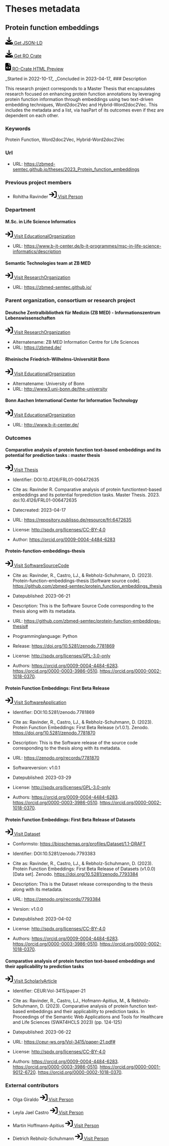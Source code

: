 # Theses metadata

## Protein function embeddings

<p><img src = "/images/get.svg" alt="Get JSON-LD"/><a href="../../metadata/theses/2023_Protein_function_embeddings.json" target="_blank" download="metadata.json"> Get JSON-LD</a></p>
<p><img src = "/images/get.svg" alt="Get RO-Crate"/><a href="../../metadata/theses/2023_Protein_function_embeddings/ro-crate-metadata.json" target="_blank" download="ro-crate-metadata.json"> Get RO Crate</a></p>
<p><img src = "/images/preview.svg" alt="RO-Crate HTML Preview"/><a href="../../metadata/theses/2023_Protein_function_embeddings/ro-crate-preview.html" id="open-preview" target="_blank"> RO-Crate HTML Preview</a></p>
_Started in 2022-10-17_
_Concluded in 2023-04-17_
### Description

This research project corresponds to a Master Thesis that encapsulates research focused on enhancing protein function annotations by leveraging protein function information through embeddings using two text-driven embedding techniques, Word2doc2Vec and Hybrid-Word2doc2Vec. This includes the metadata and a list, via hasPart of its outcomes even if thez are dependent on each other.
### Keywords

Protein Function, Word2doc2Vec, Hybrid-Word2doc2Vec
### Url

- URL: <a href="https://zbmed-semtec.github.io/theses/2023_Protein_function_embeddings" target="_blank">https://zbmed-semtec.github.io/theses/2023_Protein_function_embeddings</a>

### Previous project members

- Rohitha Ravinder		<a href="https://orcid.org/0009-0004-4484-6283" target="_blank"><img src = "/images/visit.svg" alt="Visit URL"/> Visit Person</a>

### Department

#### M.Sc. in Life Science Informatics

<a href="https://www.b-it-center.de/b-it-programmes/msc-in-life-science-informatics/" target="_blank"><img src = "/images/visit.svg" alt="Visit URL"/> Visit EducationalOrganization</a>

- URL: <a href="https://www.b-it-center.de/b-it-programmes/msc-in-life-science-informatics/description" target="_blank">https://www.b-it-center.de/b-it-programmes/msc-in-life-science-informatics/description</a>

#### Semantic Technologies team at ZB MED

<a href="https://w3id.org/zbmed-semtec" target="_blank"><img src = "/images/visit.svg" alt="Visit URL"/> Visit ResearchOrganization</a>

- URL: <a href="https://zbmed-semtec.github.io/" target="_blank">https://zbmed-semtec.github.io/</a>

### Parent organization, consortium or research project

#### Deutsche Zentralbibliothek für Medizin (ZB MED) - Informationszentrum Lebenswissenschaften

<a href="https://ror.org/0259fwx54" target="_blank"><img src = "/images/visit.svg" alt="Visit URL"/> Visit ResearchOrganization</a>

- Alternatename: ZB MED Information Centre for Life Sciences
- URL: <a href="https://zbmed.de/" target="_blank">https://zbmed.de/</a>

#### Rheinische Friedrich-Wilhelms-Universität Bonn

<a href="https://ror.org/041nas322" target="_blank"><img src = "/images/visit.svg" alt="Visit URL"/> Visit EducationalOrganization</a>

- Alternatename: University of Bonn
- URL: <a href="http://www3.uni-bonn.de/the-university" target="_blank">http://www3.uni-bonn.de/the-university</a>

#### Bonn Aachen International Center for Information Technology

<a href="https://ror.org/054zhq066" target="_blank"><img src = "/images/visit.svg" alt="Visit URL"/> Visit EducationalOrganization</a>

- URL: <a href="http://www.b-it-center.de/" target="_blank">http://www.b-it-center.de/</a>

### Outcomes

#### Comparative analysis of protein function text-based embeddings and its potential for prediction tasks : master thesis

<a href="https://doi.org/10.4126/FRL01-006472635" target="_blank"><img src = "/images/visit.svg" alt="Visit URL"/> Visit Thesis</a>

- Identifier: DOI:10.4126/FRL01-006472635
- Cite as: Ravinder R. Comparative analysis of protein functiontext-based embeddings and its potential forprediction tasks. Master Thesis. 2023. doi:10.4126/FRL01-006472635
- Datecreated: 2023-04-17
- URL: <a href="https://repository.publisso.de/resource/frl:6472635" target="_blank">https://repository.publisso.de/resource/frl:6472635</a>

- License: <a href="http://spdx.org/licenses/CC-BY-4.0" target="_blank">http://spdx.org/licenses/CC-BY-4.0</a> 
- Author: <a href="https://orcid.org/0009-0004-4484-6283" target="_blank">https://orcid.org/0009-0004-4484-6283</a> 
#### Protein-function-embeddings-thesis

<a href="https://github.com/zbmed-semtec/protein-function-embeddings-thesis" target="_blank"><img src = "/images/visit.svg" alt="Visit URL"/> Visit SoftwareSourceCode</a>

- Cite as: Ravinder, R., Castro, LJ., & Rebholz-Schuhmann, D. (2023). Protein-function-embeddings-thesis [Software source code]. https://github.com/zbmed-semtec/protein_function_embeddings_thesis
- Datepublished: 2023-06-21
- Description: This is the Software Source Code corresponding to the thesis along with its metadata.
- URL: <a href="https://github.com/zbmed-semtec/protein-function-embeddings-thesis#" target="_blank">https://github.com/zbmed-semtec/protein-function-embeddings-thesis#</a>

- Programminglanguage: Python
- Release: <a href="https://doi.org/10.5281/zenodo.7781869" target="_blank">https://doi.org/10.5281/zenodo.7781869</a> 
- License: <a href="http://spdx.org/licenses/GPL-3.0-only" target="_blank">http://spdx.org/licenses/GPL-3.0-only</a> 
- Authors: <a href="https://orcid.org/0009-0004-4484-6283" target="_blank">https://orcid.org/0009-0004-4484-6283</a>. <a href="https://orcid.org/0000-0003-3986-0510" target="_blank">https://orcid.org/0000-0003-3986-0510</a>. <a href="https://orcid.org/0000-0002-1018-0370" target="_blank">https://orcid.org/0000-0002-1018-0370</a>. 
#### Protein Function Embeddings: First Beta Release

<a href="https://doi.org/10.5281/zenodo.7781869" target="_blank"><img src = "/images/visit.svg" alt="Visit URL"/> Visit SoftwareApplication</a>

- Identifier: DOI:10.5281/zenodo.7781869
- Cite as: Ravinder, R., Castro, LJ., & Rebholz-Schuhmann, D. (2023). Protein Function Embeddings: First Beta Release (v1.0.1). Zenodo. https://doi.org/10.5281/zenodo.7781870
- Description: This is the Software release of the source code corresponding to the thesis along with its metadata.
- URL: <a href="https://zenodo.org/records/7781870" target="_blank">https://zenodo.org/records/7781870</a>

- Softwareversion: v1.0.1
- Datepublished: 2023-03-29
- License: <a href="http://spdx.org/licenses/GPL-3.0-only" target="_blank">http://spdx.org/licenses/GPL-3.0-only</a> 
- Authors: <a href="https://orcid.org/0009-0004-4484-6283" target="_blank">https://orcid.org/0009-0004-4484-6283</a>. <a href="https://orcid.org/0000-0003-3986-0510" target="_blank">https://orcid.org/0000-0003-3986-0510</a>. <a href="https://orcid.org/0000-0002-1018-0370" target="_blank">https://orcid.org/0000-0002-1018-0370</a>. 
#### Protein Function Embeddings: First Beta Release of Datasets

<a href="https://doi.org/10.5281/zenodo.7793383" target="_blank"><img src = "/images/visit.svg" alt="Visit URL"/> Visit Dataset</a>

- Conformsto: https://bioschemas.org/profiles/Dataset/1.1-DRAFT
- Identifier: DOI:10.5281/zenodo.7793383
- Cite as: Ravinder, R., Castro, LJ., & Rebholz-Schuhmann, D. (2023). Protein Function Embeddings: First Beta Release of Datasets (v1.0.0) [Data set]. Zenodo. https://doi.org/10.5281/zenodo.7793384
- Description: This is the Dataset release corresponding to the thesis along with its metadata.
- URL: <a href="https://zenodo.org/records/7793384" target="_blank">https://zenodo.org/records/7793384</a>

- Version: v1.0.0
- Datepublished: 2023-04-02
- License: <a href="http://spdx.org/licenses/CC-BY-4.0" target="_blank">http://spdx.org/licenses/CC-BY-4.0</a> 
- Authors: <a href="https://orcid.org/0009-0004-4484-6283" target="_blank">https://orcid.org/0009-0004-4484-6283</a>. <a href="https://orcid.org/0000-0003-3986-0510" target="_blank">https://orcid.org/0000-0003-3986-0510</a>. <a href="https://orcid.org/0000-0002-1018-0370" target="_blank">https://orcid.org/0000-0002-1018-0370</a>. 
#### Comparative analysis of protein function text-based embeddings and their applicability to prediction tasks

<a href="https://ceur-ws.org/Vol-3415/paper-21.pdf" target="_blank"><img src = "/images/visit.svg" alt="Visit URL"/> Visit ScholarlyArticle</a>

- Identifier: CEUR:Vol-3415/paper-21
- Cite as: Ravinder, R., Castro, LJ., Hofmann-Apitius, M., & Rebholz-Schuhmann, D. (2023). Comparative analysis of protein function text-based embeddings and their applicability to prediction tasks. In Proceedings of the Semantic Web Applications and Tools for Healthcare and Life Sciences (SWAT4HCLS 2023) (pp. 124-125)
- Datepublished: 2023-06-22
- URL: <a href="https://ceur-ws.org/Vol-3415/paper-21.pdf#" target="_blank">https://ceur-ws.org/Vol-3415/paper-21.pdf#</a>

- License: <a href="http://spdx.org/licenses/CC-BY-4.0" target="_blank">http://spdx.org/licenses/CC-BY-4.0</a> 
- Authors: <a href="https://orcid.org/0009-0004-4484-6283" target="_blank">https://orcid.org/0009-0004-4484-6283</a>. <a href="https://orcid.org/0000-0003-3986-0510" target="_blank">https://orcid.org/0000-0003-3986-0510</a>. <a href="https://orcid.org/0000-0001-9012-6720" target="_blank">https://orcid.org/0000-0001-9012-6720</a>. <a href="https://orcid.org/0000-0002-1018-0370" target="_blank">https://orcid.org/0000-0002-1018-0370</a>. 
### External contributors

- Olga Giraldo		<a href="https://orcid.org/0000-0003-2978-8922" target="_blank"><img src = "/images/visit.svg" alt="Visit URL"/> Visit Person</a>

- Leyla Jael Castro		<a href="https://orcid.org/0000-0003-3986-0510" target="_blank"><img src = "/images/visit.svg" alt="Visit URL"/> Visit Person</a>

- Martin Hoffmann-Apitius		<a href="https://orcid.org/0000-0001-9012-6720" target="_blank"><img src = "/images/visit.svg" alt="Visit URL"/> Visit Person</a>

- Dietrich Rebholz-Schuhmann		<a href="https://orcid.org/0000-0002-1018-0370" target="_blank"><img src = "/images/visit.svg" alt="Visit URL"/> Visit Person</a>



<script type="application/ld+json">
{
  "@context": "http://schema.org/",
  "@id": "https://w3id.org/zbmed-semtec/theses/2023_Protein_function_embeddings",
  "@type": "ResearchProject",
  "name": "Protein function embeddings",
  "foundingDate": "2022-10-17",
  "dissolutionDate": "2023-04-17",
  "description": "This research project corresponds to a Master Thesis that encapsulates research focused on enhancing protein function annotations by leveraging protein function information through embeddings using two text-driven embedding techniques, Word2doc2Vec and Hybrid-Word2doc2Vec. This includes the metadata and a list, via hasPart of its outcomes even if thez are dependent on each other.",
  "keywords": "Protein Function, Word2doc2Vec, Hybrid-Word2doc2Vec",
  "url": "https://zbmed-semtec.github.io/theses/2023_Protein_function_embeddings",
  "alumni": [
    {
      "@type": "Person",
      "@id": "https://orcid.org/0009-0004-4484-6283",
      "givenName": "Rohitha",
      "familyName": "Ravinder"
    }
  ],
  "department": [
    {
      "@type": "EducationalOrganization",
      "@id": "https://www.b-it-center.de/b-it-programmes/msc-in-life-science-informatics/",
      "name": "M.Sc. in Life Science Informatics",
      "url": "https://www.b-it-center.de/b-it-programmes/msc-in-life-science-informatics/description"
    },
    {
      "@type": "ResearchOrganization",
      "@id": "https://w3id.org/zbmed-semtec",
      "name": "Semantic Technologies team at ZB MED",
      "url": "https://zbmed-semtec.github.io/"
    }
  ],
  "parentOrganization": [
    {
      "@type": "ResearchOrganization",
      "@id": "https://ror.org/0259fwx54",
      "name": "Deutsche Zentralbibliothek f\u00fcr Medizin (ZB MED) - Informationszentrum Lebenswissenschaften",
      "alternateName": "ZB MED Information Centre for Life Sciences",
      "url": "https://zbmed.de/"
    },
    {
      "@type": "EducationalOrganization",
      "@id": "https://ror.org/041nas322",
      "name": "Rheinische Friedrich-Wilhelms-Universit\u00e4t Bonn",
      "alternateName": "University of Bonn",
      "url": "http://www3.uni-bonn.de/the-university"
    },
    {
      "@type": "EducationalOrganization",
      "@id": "https://ror.org/054zhq066",
      "name": "Bonn Aachen International Center for Information Technology",
      "url": "http://www.b-it-center.de/"
    }
  ],
  "knowsAbout": [
    {
      "@type": "Thesis",
      "@id": "https://doi.org/10.4126/FRL01-006472635",
      "identifier": "DOI:10.4126/FRL01-006472635",
      "alternativeHeadline": "Ravinder R. Comparative analysis of protein functiontext-based embeddings and its potential forprediction tasks. Master Thesis. 2023. doi:10.4126/FRL01-006472635",
      "name": "Comparative analysis of protein function text-based embeddings and its potential for prediction tasks : master thesis",
      "dateCreated": "2023-04-17",
      "url": "https://repository.publisso.de/resource/frl:6472635",
      "license": {
        "@type": "CreativeWork",
        "@id": "http://spdx.org/licenses/CC-BY-4.0",
        "name": "Creative Commons Attribution 4.0 International",
        "alternateName": "CC BY 4.0",
        "url": "https://creativecommons.org/licenses/by/4.0/"
      },
      "author": {
        "@id": "https://orcid.org/0009-0004-4484-6283"
      }
    },
    {
      "@type": "SoftwareSourceCode",
      "@id": "https://github.com/zbmed-semtec/protein-function-embeddings-thesis",
      "citation": "Ravinder, R., Castro, LJ., & Rebholz-Schuhmann, D. (2023). Protein-function-embeddings-thesis [Software source code]. https://github.com/zbmed-semtec/protein_function_embeddings_thesis",
      "datePublished": "2023-06-21",
      "name": "Protein-function-embeddings-thesis",
      "description": "This is the Software Source Code corresponding to the thesis along with its metadata.",
      "url": "https://github.com/zbmed-semtec/protein-function-embeddings-thesis#",
      "programmingLanguage": "Python",
      "targetProduct": {
        "@id": "https://doi.org/10.5281/zenodo.7781869"
      },
      "license": {
        "@type": "CreativeWork",
        "@id": "http://spdx.org/licenses/GPL-3.0-only",
        "name": "GPL-3.0-only",
        "url": "https://www.gnu.org/licenses/gpl-3.0-standalone.html"
      },
      "author": [
        {
          "@id": "https://orcid.org/0009-0004-4484-6283"
        },
        {
          "@id": "https://orcid.org/0000-0003-3986-0510"
        },
        {
          "@id": "https://orcid.org/0000-0002-1018-0370"
        }
      ]
    },
    {
      "@type": "SoftwareApplication",
      "@id": "https://doi.org/10.5281/zenodo.7781869",
      "identifier": "DOI:10.5281/zenodo.7781869",
      "citation": "Ravinder, R., Castro, LJ., & Rebholz-Schuhmann, D. (2023). Protein Function Embeddings: First Beta Release (v1.0.1). Zenodo. https://doi.org/10.5281/zenodo.7781870",
      "http://purl.org/dc/terms/conformsTo": "https://bioschemas.org/profiles/ComputationalTool/1.0-RELEASE",
      "name": "Protein Function Embeddings: First Beta Release",
      "description": "This is the Software release of the source code corresponding to the thesis along with its metadata.",
      "url": "https://zenodo.org/records/7781870",
      "softwareVersion": "v1.0.1",
      "datePublished": "2023-03-29",
      "license": {
        "@type": "CreativeWork",
        "@id": "http://spdx.org/licenses/GPL-3.0-only",
        "name": "GPL-3.0-only",
        "url": "https://www.gnu.org/licenses/gpl-3.0-standalone.html"
      },
      "author": [
        {
          "@id": "https://orcid.org/0009-0004-4484-6283"
        },
        {
          "@id": "https://orcid.org/0000-0003-3986-0510"
        },
        {
          "@id": "https://orcid.org/0000-0002-1018-0370"
        }
      ]
    },
    {
      "@type": "Dataset",
      "@id": "https://doi.org/10.5281/zenodo.7793383",
      "conformsTo": "https://bioschemas.org/profiles/Dataset/1.1-DRAFT",
      "identifier": "DOI:10.5281/zenodo.7793383",
      "citation": "Ravinder, R., Castro, LJ., & Rebholz-Schuhmann, D. (2023). Protein Function Embeddings: First Beta Release of Datasets (v1.0.0) [Data set]. Zenodo. https://doi.org/10.5281/zenodo.7793384",
      "name": "Protein Function Embeddings: First Beta Release of Datasets",
      "description": "This is the Dataset release corresponding to the thesis along with its metadata.",
      "url": "https://zenodo.org/records/7793384",
      "version": "v1.0.0",
      "datePublished": "2023-04-02",
      "license": {
        "@type": "CreativeWork",
        "@id": "http://spdx.org/licenses/CC-BY-4.0",
        "name": "Creative Commons Attribution 4.0 International",
        "alternateName": "CC BY 4.0",
        "url": "https://creativecommons.org/licenses/by/4.0/"
      },
      "author": [
        {
          "@id": "https://orcid.org/0009-0004-4484-6283"
        },
        {
          "@id": "https://orcid.org/0000-0003-3986-0510"
        },
        {
          "@id": "https://orcid.org/0000-0002-1018-0370"
        }
      ]
    },
    {
      "@type": "ScholarlyArticle",
      "@id": "https://ceur-ws.org/Vol-3415/paper-21.pdf",
      "http://purl.org/dc/terms/conformsTo": "https://bioschemas.org/profiles/ScholarlyArticle/0.3-DRAFT",
      "identifier": "CEUR:Vol-3415/paper-21",
      "alternativeHeadline": "Ravinder, R., Castro, LJ., Hofmann-Apitius, M., & Rebholz-Schuhmann, D. (2023). Comparative analysis of protein function text-based embeddings and their applicability to prediction tasks. In Proceedings of the Semantic Web Applications and Tools for Healthcare and Life Sciences (SWAT4HCLS 2023) (pp. 124-125)",
      "name": "Comparative analysis of protein function text-based embeddings and their applicability to prediction tasks",
      "datePublished": "2023-06-22",
      "url": "https://ceur-ws.org/Vol-3415/paper-21.pdf#",
      "license": {
        "@type": "CreativeWork",
        "@id": "http://spdx.org/licenses/CC-BY-4.0",
        "name": "Creative Commons Attribution 4.0 International",
        "alternateName": "CC BY 4.0",
        "url": "https://creativecommons.org/licenses/by/4.0/"
      },
      "author": [
        {
          "@id": "https://orcid.org/0009-0004-4484-6283"
        },
        {
          "@id": "https://orcid.org/0000-0003-3986-0510"
        },
        {
          "@id": "https://orcid.org/0000-0001-9012-6720"
        },
        {
          "@id": "https://orcid.org/0000-0002-1018-0370"
        }
      ]
    }
  ],
  "member": [
    {
      "@type": "Person",
      "@id": "https://orcid.org/0000-0003-2978-8922",
      "givenName": "Olga",
      "familyName": "Giraldo"
    },
    {
      "@type": "Person",
      "@id": "https://orcid.org/0000-0003-3986-0510",
      "givenName": "Leyla Jael",
      "familyName": "Castro"
    },
    {
      "@type": "Person",
      "@id": "https://orcid.org/0000-0001-9012-6720",
      "givenName": "Martin",
      "familyName": "Hoffmann-Apitius"
    },
    {
      "@type": "Person",
      "@id": "https://orcid.org/0000-0002-1018-0370",
      "givenName": "Dietrich",
      "familyName": "Rebholz-Schuhmann"
    }
  ]
}
</script>

